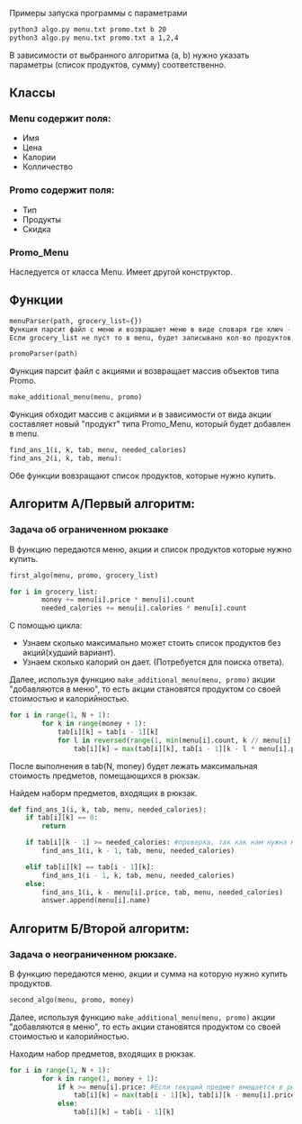 Примеры запуска программы с параметрами

```bash
python3 algo.py menu.txt promo.txt b 20 
python3 algo.py menu.txt promo.txt a 1,2,4
```

В зависимости от выбранного алгоритма (a, b) нужно указать параметры (список продуктов, сумму) соответственно. 

## Классы
### Menu содержит поля:
- Имя
- Цена
- Калории
- Колличество


### Promo содержит поля:
- Тип
- Продукты
- Скидка

### Promo_Menu 
Наследуется от класса Menu. Имеет другой конструктор.

## Функции 


```python
menuParser(path, grocery_list={})
Функция парсит файл с меню и возвращает меню в виде словаря где ключ - номер продукта по счету, значение - объект типа Menu. 
Если grocery_list не пуст то в menu, будет записывано кол-во продуктов, которые есть это нужно для решение задачи об ограниченном рюкзаке(первый алгоритм).

```


```python
promoParser(path)
```
Функция парсит файл с акциями и возвращает массив объектов типа Promo.

 
```python
make_additional_menu(menu, promo)
``` 
Функция обходит массив с акциями и в зависимости от вида акции составляет новый "продукт" типа Promo_Menu, который будет добавлен в menu.

```python
find_ans_1(i, k, tab, menu, needed_calories)
find_ans_2(i, k, tab, menu):
```
Обе функции вовзращают список продуктов, которые нужно купить.



## Алгоритм A/Первый алгоритм:

### Задача об ограниченном рюкзаке

В функцию передаются меню, акции и список продуктов которые нужно купить.
```python
first_algo(menu, promo, grocery_list)
```


```python
for i in grocery_list:
        money += menu[i].price * menu[i].count
        needed_calories += menu[i].calories * menu[i].count
```
С помощью цикла:
- Узнаем сколько максимально может стоить список продуктов без акций(худший вариант).
- Узнаем сколько калорий он дает. (Потребуется для поиска ответа).


Далее, используя функцию ```make_additional_menu(menu, promo)```  акции "добавляются в меню", то есть акции становятся продуктом со своей стоимостью и калорийностью. 

```python
for i in range(1, N + 1):
        for k in range(money + 1):
            tab[i][k] = tab[i - 1][k]
            for l in reversed(range(1, min(menu[i].count, k // menu[i].price) + 1)): #Ищем l для которого выполняется максимум
                tab[i][k] = max(tab[i][k], tab[i - 1][k - l * menu[i].price] + menu[i].calories * l) #Выбираем класть его или нет
```

После выполнения в tab(N, money) будет лежать максимальная стоимость предметов, помещающихся в рюкзак.

Найдем наборм предметов, входящих в рюкзак.
```python
def find_ans_1(i, k, tab, menu, needed_calories):
    if tab[i][k] == 0:
        return

    if tab[i][k - 1] >= needed_calories: #проверка, так как нам нужна минимальная стоимость мы сравниваем можно ли получить нужные продукты дешевле
        find_ans_1(i, k - 1, tab, menu, needed_calories)

    elif tab[i][k] == tab[i - 1][k]:
        find_ans_1(i - 1, k, tab, menu, needed_calories)
    else:
        find_ans_1(i, k - menu[i].price, tab, menu, needed_calories)
        answer.append(menu[i].name)
```
 

## Алгоритм Б/Второй алгоритм:

### Задача о неограниченном рюкзаке.

В функцию передаются меню, акции и сумма на которую нужно купить продуктов.

```python
second_algo(menu, promo, money)
```

Далее, используя функцию ```make_additional_menu(menu, promo)```  акции "добавляются в меню", то есть акции становятся продуктом со своей стоимостью и калорийностью.

Находим набор предметов, входящих в рюкзак.
```python
for i in range(1, N + 1):
        for k in range(1, money + 1):
            if k >= menu[i].price: #Если текущий предмет вмещается в рюкзак
                tab[i][k] = max(tab[i - 1][k], tab[i][k - menu[i].price] + menu[i].calories) #Выбираем класть его или нет
            else:
                tab[i][k] = tab[i - 1][k]
```




